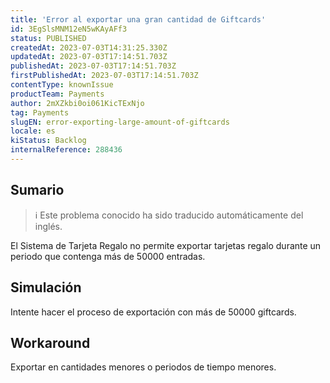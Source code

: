 ```yaml
---
title: 'Error al exportar una gran cantidad de Giftcards'
id: 3EgSlsMNM12eN5wKAyAFf3
status: PUBLISHED
createdAt: 2023-07-03T14:31:25.330Z
updatedAt: 2023-07-03T17:14:51.703Z
publishedAt: 2023-07-03T17:14:51.703Z
firstPublishedAt: 2023-07-03T17:14:51.703Z
contentType: knownIssue
productTeam: Payments
author: 2mXZkbi0oi061KicTExNjo
tag: Payments
slugEN: error-exporting-large-amount-of-giftcards
locale: es
kiStatus: Backlog
internalReference: 288436
---
```


## Sumario

>ℹ️ Este problema conocido ha sido traducido automáticamente del inglés.


El Sistema de Tarjeta Regalo no permite exportar tarjetas regalo durante un periodo que contenga más de 50000 entradas.


##

## Simulación


Intente hacer el proceso de exportación con más de 50000 giftcards.



## Workaround


Exportar en cantidades menores o periodos de tiempo menores.

